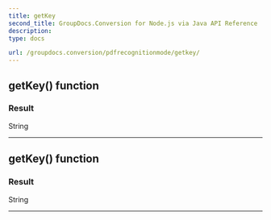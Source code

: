 ```yaml
---
title: getKey
second_title: GroupDocs.Conversion for Node.js via Java API Reference
description: 
type: docs

url: /groupdocs.conversion/pdfrecognitionmode/getkey/
---
```


## getKey()  function


### Result
String


---


## getKey()  function


### Result
String


---


